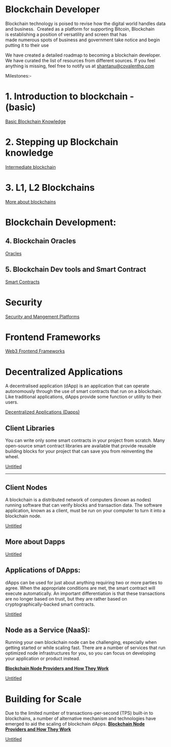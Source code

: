 # Blockchain Developer

Blockchain technology is poised to revise how the digital world handles data and business.  Created as a platform for supporting Bitcoin, Blockchain is establishing a position of versatility and screen that has made numerous spots of business and government take notice and begin putting it to their use

We have created a detailed roadmap to becoming a blockchain developer. We have curated the list of resources from different sources. If you feel anything is missing, feel free to notify us at shantanu@covalenthq.com 

Milestones:-

# 1. Introduction to blockchain - (basic)

[Basic Blockchain Knowledge](https://www.notion.so/909c881153ab470790bd0825bd372114)

# 2. Stepping up Blockchain knowledge

[Intermediate blockchain ](https://www.notion.so/fc6ac9774d894871a10c04de4fd57ff6)

# 3. L1, L2 Blockchains

[More about blockchains](https://www.notion.so/792103b31d6a4a6796d0895a2dd300e4)

# Blockchain Development:

## 4. Blockchain Oracles

[Oracles](https://www.notion.so/376792112a854a8ab788db21d29dea7b)

## 5. Blockchain Dev tools and Smart Contract

[Smart Contracts](https://www.notion.so/a16b276006b1483c9c47865903b9b48e)

# Security

[Security and Mangement Platforms](https://www.notion.so/b91e4fd7f700470ba3cbd18b70d227ed)

# ****Frontend Frameworks****

[Web3 Frontend Frameworks](https://www.notion.so/3e0feba25d4e479d831344ca370b2f6d)

# Decentralized Applications

A decentralised application (dApp) is an application that can operate autonomously through the use of smart contracts that run on a blockchain. Like traditional applications, dApps provide some function or utility to their users.

[Decentralized Applications (Dapps)](https://www.notion.so/804bdada43b349ea936c0e5a2b839c46)

## Client Libraries

You can write only some smart contracts in your project from scratch. Many open-source smart contract libraries are available that provide reusable building blocks for your project that can save you from reinventing the wheel.

[Untitled](https://www.notion.so/28bf763b07dc4e63a7c0cb3634ff7bde)

---

## Client Nodes

A blockchain is a distributed network of computers (known as nodes) running software that can verify blocks and transaction data. The software application, known as a client, must be run on your computer to turn it into a blockchain node.

[Untitled](https://www.notion.so/2705de5283d3440ebafac16762f78e8e)

## More about Dapps

[Untitled](https://www.notion.so/144c76edadcc454bbdfb2062c08f28f8)

## Applications of DApps:

dApps can be used for just about anything requiring two or more parties to agree. When the appropriate conditions are met, the smart contract will execute automatically. An important differentiation is that these transactions are no longer based on trust, but they are rather based on cryptographically-backed smart contracts.

[Untitled](https://www.notion.so/625d94f9d30544e4962022e69fcf900d)

## ****Node as a Service (NaaS):****

Running your own blockchain node can be challenging, especially when getting started or while scaling fast. There are a number of services that run optimized node infrastructures for you, so you can focus on developing your application or product instead.

**[Blockchain Node Providers and How They Work](https://www.infoq.com/articles/blockchain-as-a-service-get-block/)**

[Untitled](https://www.notion.so/79896ad4116a4ab196be67a4b0ef0c7a)

# ****Building for Scale****

Due to the limited number of transactions-per-second (TPS) built-in to blockchains, a number of alternative mechanism and technologies have emerged to aid the scaling of blockchain dApps.
**[Blockchain Node Providers and How They Work](https://www.infoq.com/articles/blockchain-as-a-service-get-block/)**

[Untitled](https://www.notion.so/9e006d05a5274a0698b0edd6228241fa)